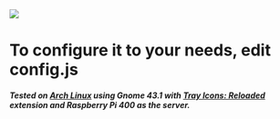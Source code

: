 <img src="https://i.ibb.co/WGmPC0n/README-banner-1.png" />


<h1>To configure it to your needs, edit config.js</h1>

<h5>Tested on <a href="https://archlinux.org">Arch Linux</a> using Gnome 43.1 with <a href="https://extensions.gnome.org/extension/2890/tray-icons-reloaded/">Tray Icons: Reloaded</a> extension and Raspberry Pi 400 as the server.</h5>
